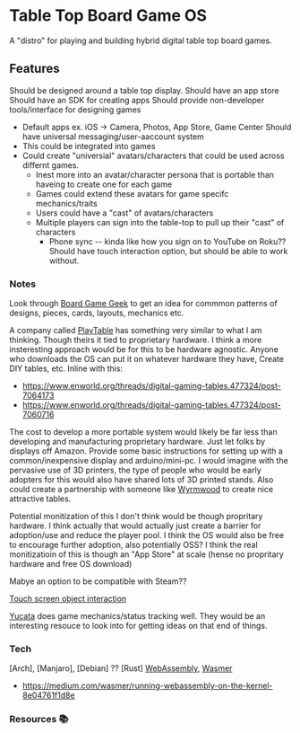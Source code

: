 # Table Top Board Game OS

A "distro" for playing and building hybrid digital table top board games.

## Features

Should be designed around a table top display.
Should have an app store
Should have an SDK for creating apps
Should provide non-developer tools/interface for designing games
- Default apps ex. iOS -> Camera, Photos, App Store, Game Center
Should have universal messaging/user-aaccount system
- This could be integrated into games
- Could create "universial" avatars/characters that could be used across differnt games.
  - Inest more into an avatar/character persona that is portable than haveing to create one for each game
  - Games could extend these avatars for game specifc mechanics/traits
  - Users could have a "cast" of avatars/characters
  - Multiple players can sign into the table-top to pull up their "cast" of characters
    - Phone sync -- kinda like how you sign on to YouTube on Roku??
Should have touch interaction option, but should be able to work without.


### Notes

Look through [Board Game Geek] to get an idea for commmon patterns of designs, pieces, cards, layouts, mechanics etc.

A company called [PlayTable] has something very similar to what I am thinking. Though theirs it tied to proprietary hardware. I think a more insteresting approach
would be for this to be hardware agnostic. Anyone who downloads the OS can put it on whatever hardware they have, Create DIY tables, etc. Inline with this:
- https://www.enworld.org/threads/digital-gaming-tables.477324/post-7064173
- https://www.enworld.org/threads/digital-gaming-tables.477324/post-7060716

The cost to develop a more portable system would likely be far less than developing and manufacturing proprietary hardware. Just let folks by displays off Amazon.
Provide some basic instructions for setting up with a common/inexpensive display and arduino/mini-pc. I would imagine with the pervasive use of 3D printers, the type
of people who would be early adopters for this would also have shared lots of 3D printed stands. Also could create a partnership with someone like [Wyrmwood] to create
nice attractive tables.

Potential monitization of this I don't think would be though propritary hardware. I think actually that would actually just create a barrier for adoption/use
and reduce the player pool. I think the OS would also be free to encourage further adoption, also potentially OSS? I think the real monitizatioin of this
is though an "App Store" at scale (hense no propritary hardware and free OS download)

Mabye an option to be compatible with Steam??

[Touch screen object interaction]

[Yucata] does game mechanics/status tracking well. They would be an interesting resouce to look into for getting ideas on that end of things.

### Tech

[Arch], [Manjaro], [Debian] ??
[Rust]
[WebAssembly], [Wasmer]
- https://medium.com/wasmer/running-webassembly-on-the-kernel-8e04761f1d8e

### Resources 📚

[Board Game Geek]: https://www.boardgamegeek.com/browse/boardgame?sort=bggrating&sortdir=desc
[Tabletopia]: https://tabletopia.com/about
[Board Game Arena]: https://en.boardgamearena.com
[Yucata]: https://yucata.de/en
[PlayTable]: https://www.playtable.com/
[Wyrmwood]: https://wyrmwoodgaming.com/furniture/
[Touch screen object interaction]: https://www.instructables.com/id/Object-Interaction-With-Touchscreens/
[WebAssembly]: https://webassembly.org
[Wasmer]: https://wasmer.io/

